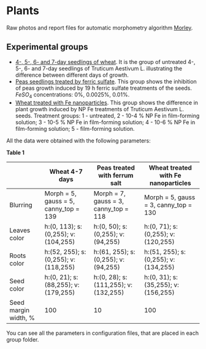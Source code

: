 # Plants
Raw photos and report files for automatic morphometry algorithm [Morley](https://github.com/dashabezik/Morley).


## Experimental groups

* [4-, 5-, 6- and 7-day seedlings of wheat](https://github.com/dashabezik/plants/tree/main/wheat_4567days_old). It is the group of untreated 4-, 5-, 6- and 7-day seedlings of Truticum Aestivum L. illustrating the difference between different days of growth.
* [Peas seedlings treated by ferric sulfate](https://github.com/dashabezik/plants/tree/main/peas_FeSO4). This group shows the inhibition of peas growth induced by 19 h ferric sulfate treatments of the seeds. $FeSO_4$ concentrations: 0%, 0.0025%, 0.01%.
* [Wheat treated with Fe nanoparticles](https://github.com/dashabezik/plants/tree/main/wheat_fe_nanoparticles). This group shows the difference in plant growth induced by NP Fe treatments of Truticum Aestivum L. seeds. Treatment groups: 1 - untreated, 2 - 10-4 % NP Fe in film-forming solution; 3 - 10-5 % NP Fe in film-forming solution; 4 - 10-6 % NP Fe in film-forming solution; 5 - film-forming solution.


All the data were obtained with the following parameters:

**Table 1**

||Wheat 4-7 days|Peas treated with ferrum salt|Wheat treated with Fe nanoparticles|
| ---------|-------------------|-----------------------|------------------------------------|
|Blurring |Morph = 5, gauss = 5, canny_top = 139|Morph = 7, gauss = 3, canny_top = 118|Morph = 5, gauss = 3, canny_top = 130|
|Leaves color|h:(0, 113); s:(0,255); v:(104,255)|h:(0, 50); s:(0,255); v:(94,255)|h:(0, 71); s:(0,255); v:(120,255)|
|Roots color|h:(52, 255); s:(0,255); v:(118,255)|h:(61, 255); s:(0,255); v:(94,255)|h:(51, 255); s:(0,255); v:(134,255)|
|Seed color|h:(0, 21); s:(88,255); v:(179,255)|h:(0, 28); s:(111,255); v:(132,255)|h:(0, 31); s:(35,255); v:(156,255)|
|Seed margin width, %|100|10|100|


You can see all the parameters in configuration files, that are placed in each group folder. 
